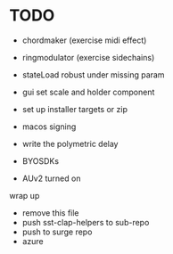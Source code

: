 # TODO

- chordmaker (exercise midi effect)
- ringmodulator (exercise sidechains)

- stateLoad robust under missing param
- gui set scale and holder component
- set up installer targets or zip
- macos signing
- write the polymetric delay

- BYOSDKs
- AUv2 turned on

wrap up

- remove this file
- push sst-clap-helpers to sub-repo
- push to surge repo
- azure